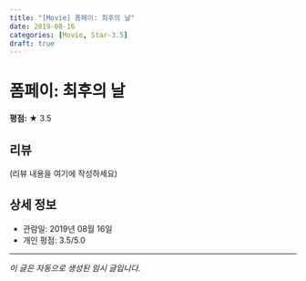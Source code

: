 ```yaml
---
title: "[Movie] 폼페이: 최후의 날"
date: 2019-08-16
categories: [Movie, Star-3.5]
draft: true
---
```


# 폼페이: 최후의 날

**평점:** ★ 3.5

## 리뷰

(리뷰 내용을 여기에 작성하세요)

## 상세 정보

- 관람일: 2019년 08월 16일
- 개인 평점: 3.5/5.0

---

*이 글은 자동으로 생성된 임시 글입니다.*
